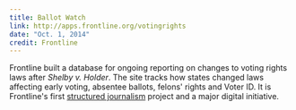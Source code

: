 ```yaml
---
title: Ballot Watch
link: http://apps.frontline.org/votingrights
date: "Oct. 1, 2014"
credit: Frontline
---
```


Frontline built a database for ongoing reporting on changes to voting rights laws after *Shelby v. Holder*. The site tracks how states changed laws affecting early voting, absentee ballots, felons' rights and Voter ID. It is Frontline's first [structured journalism][sj] project and a major digital initiative.

[sj]: http://structureofnews.wordpress.com/structured-journalism/